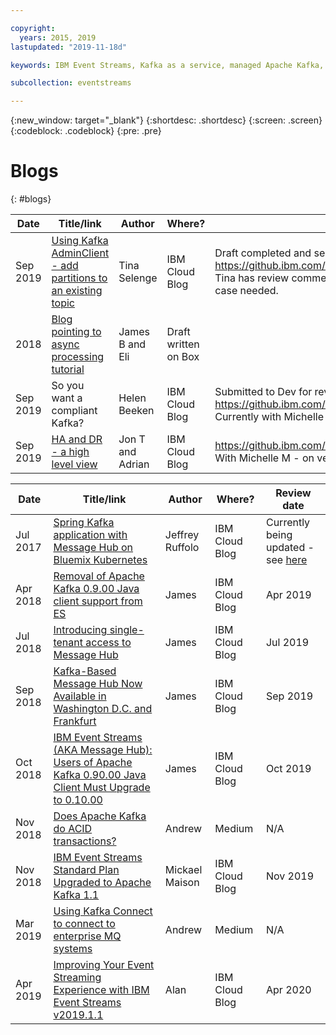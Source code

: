 ```yaml
---

copyright:
  years: 2015, 2019
lastupdated: "2019-11-18d"

keywords: IBM Event Streams, Kafka as a service, managed Apache Kafka, service endpoints, VSIs, VPC, CSE

subcollection: eventstreams

---
```


{:new_window: target="_blank"}
{:shortdesc: .shortdesc}
{:screen: .screen}
{:codeblock: .codeblock}
{:pre: .pre}


# Blogs
{: #blogs}

| Date | Title/link | Author | Where? | Status  |
| ---- | ---------- | ------ | ------ | ----------- |
| Sep 2019 | [Using Kafka AdminClient - add partitions to an existing topic](https://ibm.box.com/s/mpb3cwhwlsx8o8ayrx0qlc8p15r4k6ne) | Tina Selenge | IBM Cloud Blog | Draft completed and sent for review with Dev site. https://github.ibm.com/IBMCode/IBMCodeContent/issues/3201. Tina has review comments to implement - more context and use case needed. |
| 2018 | [Blog pointing to async processing tutorial](https://ibm.ent.box.com/notes/308255677370) | James B and Eli | Draft written on Box |   | 
| Sep 2019 | So you want a compliant Kafka? | Helen Beeken  | IBM Cloud Blog | Submitted to Dev for review https://github.ibm.com/IBMCode/IBMCodeContent/issues/3200. Currently with Michelle Corbin for edits|
| Sep 2019 | [HA and DR - a high level view](https://www.ibm.com/blogs/bluemix/2018/04/removal-apache-kafka-0-9-java-client-support-message-hub) | Jon T and Adrian | IBM Cloud Blog | https://github.ibm.com/IBMCode/IBMCodeContent/issues/3198. With Michelle M - on verge of being published. |






| Date | Title/link | Author | Where? | Review date |
| ---- | ---------- | ------ | ------ | ----------- |
| Jul 2017 | [Spring Kafka application with Message Hub on Bluemix Kubernetes](https://www.ibm.com/blogs/bluemix/2017/07/spring-kafka-application-message-hub-bluemix-kubernetes/) | Jeffrey Ruffolo | IBM Cloud Blog | Currently being updated - see [here](https://github.ibm.com/IBMCode/IBMCodeContent/issues/519) |
| Apr 2018 | [Removal of Apache Kafka 0.9.00 Java client support from ES](https://www.ibm.com/blogs/bluemix/2018/04/removal-apache-kafka-0-9-java-client-support-message-hub/) | James | IBM Cloud Blog | Apr 2019 |
| Jul 2018 | [Introducing single-tenant access to Message Hub](https://www.ibm.com/blogs/bluemix/2018/07/ibm-message-hub-enterprise-a-new-single-tenant-plan/) | James | IBM Cloud Blog | Jul 2019 | 
| Sep 2018 | [Kafka-Based Message Hub Now Available in Washington D.C. and Frankfurt](https://www.ibm.com/blogs/bluemix/2018/09/ibm-kafka-event-streams-available-in-washington-and-frankfurt/) | James | IBM Cloud Blog | Sep 2019 |
| Oct 2018 | [IBM Event Streams (AKA Message Hub): Users of Apache Kafka 0.90.00 Java Client Must Upgrade to 0.10.00](https://www.ibm.com/blogs/bluemix/2018/10/ibm-event-streams-aka-message-hub-users-of-apache-kafka-0-90-00-java-client-must-upgrade-to-0-10-00/) | James | IBM Cloud Blog | Oct 2019 |
| Nov 2018 | [Does Apache Kafka do ACID transactions?](https://medium.com/@andrew_schofield/does-apache-kafka-do-acid-transactions-647b207f3d0e) | Andrew | Medium | N/A |
| Nov 2018 | [IBM Event Streams Standard Plan Upgraded to Apache Kafka 1.1](https://www.ibm.com/blogs/bluemix/2018/11/ibm-event-streams-standard-plan-upgraded-to-apache-kafka-1-1/) | Mickael Maison | IBM Cloud Blog | Nov 2019 |
| Mar 2019 | [Using Kafka Connect to connect to enterprise MQ systems](https://medium.com/@andrew_schofield/using-kafka-connect-to-connect-to-enterprise-mq-systems-5674d53fe55e) | Andrew | Medium | N/A |
| Apr 2019 | [Improving Your Event Streaming Experience with IBM Event Streams v2019.1.1](https://www.ibm.com/blogs/bluemix/2019/04/improving-your-event-streaming-experience-with-ibm-event-streams-v2019-1-1/) | Alan | IBM Cloud Blog | Apr 2020 |
